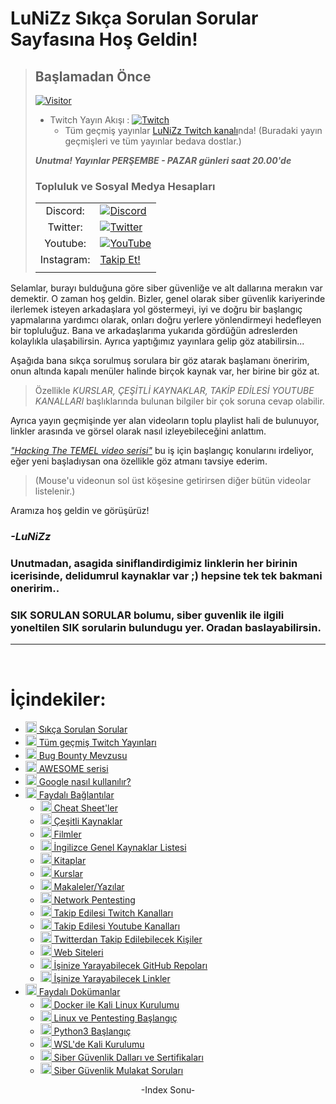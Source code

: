 <!--Satırların sonundaki "\" işareti bir alt satıra geçirmek için kullanılıyor. Kullanmazsanız linkler birbirine girebilir. -->
# LuNiZz Sıkça Sorulan Sorular Sayfasına Hoş Geldin!
> ## Başlamadan Önce
> [![Visitor](https://visitor-badge.laobi.icu/badge?page_id=LuNiZz.siber-guvenlik-sss)](#)
>
> - Twitch Yayın Akışı : [![Twitch](https://img.shields.io/twitch/status/lunizz)](https://twitch.com/lunizz)  
>   - Tüm geçmiş yayınlar [LuNiZz Twitch kanalı](https://www.twitch.tv/lunizz/videos)nda! (Buradaki yayın geçmişleri ve tüm yayınlar bedava dostlar.)
>
> ***Unutma! Yayınlar PERŞEMBE - PAZAR günleri saat 20.00'de*** 
>
> ### Topluluk ve Sosyal Medya Hesapları
> |               |                                                                                                                                                |
> | :---:         | ---                                                                                                                                            |  
> | Discord:      | [![Discord](https://discord.com/api/guilds/181008728286298112/widget.png)](https://dc.lunizz.com)                                              |
> | Twitter:      | [![Twitter](https://img.shields.io/twitter/follow/candeger?style=social)](https://twitter.com/candeger)                                        |
> | Youtube:      | [![YouTube](https://img.shields.io/youtube/channel/subscribers/UCL1Rp1QrhuRhl-sjP5KYwhw?label=Can%20Deger&logo=Youtube&style=for-the-badge)](https://youtube.com/candeger)                                                                                                                                     |
> | Instagram:    | [Takip Et!](https://instagram.com/candeger)                                                                                                    |
> |               |                                                                                                                                                |

Selamlar, burayı bulduğuna göre siber güvenliğe ve alt dallarına merakın var demektir. O zaman hoş geldin. Bizler, genel olarak siber güvenlik kariyerinde ilerlemek isteyen arkadaşlara yol göstermeyi, iyi ve doğru bir başlangıç yapmalarına yardımcı olarak, onları doğru yerlere yönlendirmeyi hedefleyen bir topluluğuz. Bana ve arkadaşlarıma yukarıda gördüğün adreslerden kolaylıkla ulaşabilirsin. 
Ayrıca yaptığımız yayınlara gelip göz atabilirsin...

Aşağıda bana sıkça sorulmuş sorulara bir göz atarak başlamanı öneririm, onun altında kapalı menüler halinde birçok kaynak var, her birine bir göz at.

> Özellikle *KURSLAR, ÇEŞİTLİ KAYNAKLAR, TAKİP EDİLESİ YOUTUBE KANALLARI* başlıklarında bulunan bilgiler bir çok soruna cevap olabilir.

Ayrıca yayın geçmişinde yer alan videoların toplu playlist hali de bulunuyor, linkler arasında ve görsel olarak nasıl izleyebileceğini anlattım.

[*"Hacking The TEMEL video serisi"*](https://www.twitch.tv/collections/sHv1c2HZEhaHFQ) bu iş için başlangıç konularını irdeliyor, eğer yeni başladıysan ona özellikle göz atmanı tavsiye ederim.  
> (Mouse'u videonun sol üst köşesine getirirsen diğer bütün videolar listelenir.)  

Aramıza hoş geldin ve görüşürüz!

### *-LuNiZz*    

### Unutmadan, asagida siniflandirdigimiz linklerin her birinin icerisinde, delidumrul kaynaklar var ;) hepsine tek tek bakmani oneririm..
### SIK SORULAN SORULAR bolumu, siber guvenlik ile ilgili yoneltilen SIK sorularin bulundugu yer. Oradan baslayabilirsin.


---

<br>

# İçindekiler:
* [<img width="18" src="https://i.ibb.co/vwSm056/soru-cevap.png" alt="soru-cevap" border="0"> Sıkça Sorulan Sorular](/SSS_Sikca_Sorulan_Sorular.md)
* [<img width="18" src="https://i.ibb.co/2dzQnY9/twitch.png" alt="twitch" border="0"> Tüm geçmiş Twitch Yayınları](/Faydali-Bilgiler/Tum_Gecmis_Twitch_Yayinlari.md)
* [<img width="18" src="https://i.ibb.co/gmLfmCy/bug.png" alt="bug" border="0"> Bug Bounty Mevzusu](/Faydali-Bilgiler/Bug_Bounty_Mevzusu.md)
* [<img width="18" src="https://i.ibb.co/NLkznCJ/yildiz.png" alt="yildiz" border="0"> AWESOME serisi](/Faydali-Bilgiler/AWESOME_Serisi.md)
* [<img width="18" src="https://i.ibb.co/86yT26f/google.png" alt="google" border="0"> Google nasıl kullanılır?](/Faydali-Bilgiler/Google_Nasil_Kullanilir.md)
* [<img width="18" src="https://i.ibb.co/LPJQsPC/link.png" alt="link" border="0"> Faydalı Bağlantılar](/Faydali-Baglantilar)
   - [<img width="18" src="https://i.ibb.co/HGBjbmL/cheat-sheetler.png" alt="cheat-sheetler" border="0"> Cheat Sheet'ler](/Faydali-Baglantilar/Cheat_Sheet-ler.md)  
   - [<img width="18" src="https://i.ibb.co/10rz1Xh/cesitli-kaynaklar.png" alt="cesitli-kaynaklar" border="0"> Çeşitli Kaynaklar](/Faydali-Baglantilar/Cesitli_Kaynaklar.md)  
   - [<img width="18" src="https://i.ibb.co/1vHF0tz/filmler.png" alt="filmler" border="0"> Filmler](/Faydali-Baglantilar/Filmler.md)  
   - [<img width="18" src="https://i.ibb.co/BwKsLb1/yabanci-dil.png" alt="yabanci-dil" border="0"> İngilizce Genel Kaynaklar Listesi](/Faydali-Baglantilar/Ingilizce_Genel_Kaynaklar_Listesi.md)  
   - [<img width="18" src="https://i.ibb.co/PgG7wMH/kitaplar.png" alt="kitaplar" border="0"> Kitaplar](/Faydali-Baglantilar/Kitaplar.md)  
   - [<img width="18" src="https://i.ibb.co/ns7dwrs/kurs.png" alt="kurs" border="0"> Kurslar](/Faydali-Baglantilar/Kurslar.md)  
   - [<img width="18" src="https://i.ibb.co/wLs9FDF/yazilar.png" alt="yazilar" border="0"> Makaleler/Yazılar](/Faydali-Baglantilar/Makaleler_Yazilar.md)  
   - [<img width="18" src="https://i.ibb.co/yYK5YYz/network-pentesting.png" alt="network-pentesting" border="0"> Network Pentesting](/Faydali-Baglantilar/Network_Pentesting.md)  
   - [<img width="18" src="https://i.ibb.co/2dzQnY9/twitch.png" alt="twitch" border="0"> Takip Edilesi Twitch Kanalları](/Faydali-Baglantilar/Takip_Edilesi_Twitch_Kanallari.md)  
   - [<img width="18" src="https://i.ibb.co/grF5FDC/youtube.png" alt="youtube" border="0"> Takip Edilesi Youtube Kanalları](/Faydali-Baglantilar/Takip_Edilesi_Youtube_Kanallari.md)  
   - [<img width="18" src="https://i.ibb.co/qDk1M65/twitter.png" alt="twitter" border="0"> Twitterdan Takip Edilebilecek Kişiler](/Faydali-Baglantilar/Twitterdan_Takip_Edilebilecek_Kisiler.md)  
   - [<img width="18" src="https://i.ibb.co/WWgkFzn/web-site.png" alt="web-site" border="0" /> Web Siteleri](/Faydali-Baglantilar/Web_Siteleri.md)  
   - [<img width="18" src="https://i.ibb.co/PZDy7Qz/github.png" alt="github" border="0"> İşinize Yarayabilecek GitHub Repoları](/Faydali-Baglantilar/İsinize_Yarayabilecek_GitHub_Repolari.md)  
   - [<img width="18" src="https://i.ibb.co/LPJQsPC/link.png" alt="link" border="0"> İşinize Yarayabilecek Linkler](/Faydali-Baglantilar/İsinize_Yarayabilecek_Linkler.md)  
* [<img width="18" src="https://i.ibb.co/wLs9FDF/yazilar.png" alt="yazilar" border="0"> Faydalı Dokümanlar](/Faydali-Dokumanlar)
    - [<img width="18" src="https://i.ibb.co/nsy7RW6/docker.png" alt="docker" border="0"> Docker ile Kali Linux Kurulumu](/Faydali-Dokumanlar/Docker-da_KALI.md)
    - [<img width="18" src="https://i.ibb.co/1Rd9V0k/linux.png" alt="linux" border="0"> Linux ve Pentesting Başlangıç](/Faydali-Dokumanlar/Linux_ve_Pentesting_Baslangic.md)
    - [<img width="18" src="https://i.ibb.co/QJTzGG0/python.png" alt="python" border="0"> Python3 Başlangıç](/Faydali-Dokumanlar/Python3_Baslangic.md)
    - [<img width="18" src="https://i.ibb.co/f8m7Vd0/windows.png" alt="windows" border="0"> WSL'de Kali Kurulumu](/Faydali-Dokumanlar/WSL_Kali.md)
    - [<img width="18" src="https://i.ibb.co/6Xj1TNj/hacker.png" alt="hacker" border="0"> Siber Güvenlik Dalları ve Sertifikaları](/Faydali-Dokumanlar/siberguvenlik.md)
    - [<img width="18" src="https://i.ibb.co/2WMkZHx/mulakat.png" alt="mulakat" border="0"> Siber Güvenlik Mulakat Soruları](/Faydali-Dokumanlar/siberguvenlik_mulakat_sorulari.md)  
<p align="center">-Index Sonu-</center>
